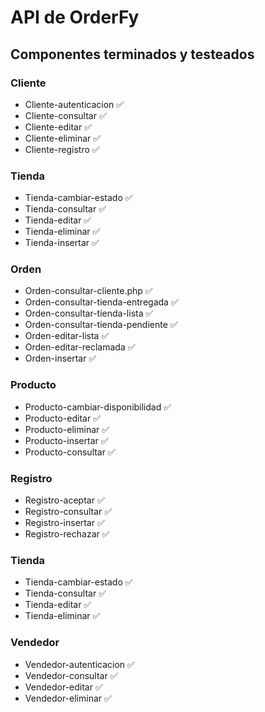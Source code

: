 # API de OrderFy

## Componentes terminados y testeados

### Cliente

- Cliente-autenticacion ✅
- Cliente-consultar ✅
- Cliente-editar ✅
- Cliente-eliminar ✅
- Cliente-registro ✅

### Tienda

- Tienda-cambiar-estado ✅
- Tienda-consultar ✅
- Tienda-editar ✅
- Tienda-eliminar ✅
- Tienda-insertar ✅

### Orden

- Orden-consultar-cliente.php ✅
- Orden-consultar-tienda-entregada ✅
- Orden-consultar-tienda-lista ✅
- Orden-consultar-tienda-pendiente ✅
- Orden-editar-lista ✅
- Orden-editar-reclamada ✅
- Orden-insertar ✅

### Producto

- Producto-cambiar-disponibilidad ✅
- Producto-editar ✅
- Producto-eliminar ✅
- Producto-insertar ✅
- Producto-consultar ✅

### Registro

- Registro-aceptar ✅
- Registro-consultar ✅
- Registro-insertar ✅
- Registro-rechazar ✅

### Tienda

- Tienda-cambiar-estado ✅
- Tienda-consultar ✅
- Tienda-editar ✅
- Tienda-eliminar ✅

### Vendedor

- Vendedor-autenticacion ✅
- Vendedor-consultar ✅
- Vendedor-editar ✅
- Vendedor-eliminar ✅
